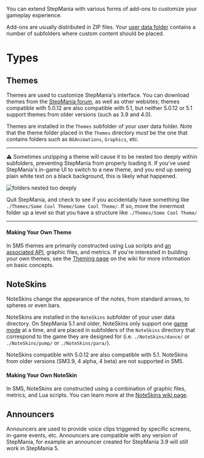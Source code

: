 You can extend StepMania with various forms of add-ons to customize your gameplay experience.

Add-ons are usually distributed in ZIP files. Your [user data folder](https://github.com/stepmania/stepmania/wiki/User-Data-Locations) contains a number of subfolders where custom content should be placed.

# Types

## Themes
Themes are used to customize StepMania's interface.  You can download themes from the [StepMania forum](https://www.stepmania.com/forums/themes/), as well as other websites; themes compatible with 5.0.12 are also compatible with 5.1, but neither 5.0.12 or 5.1 support themes from older versions (such as 3.9 and 4.0). 

Themes are installed in the `Themes` subfolder of your user data folder. Note that the theme folder placed in the `Themes` directory _must_ be the one that contains folders such as `BGAnimations`, `Graphics`, etc. 

---

⚠️ Sometimes unzipping a theme will cause it to be nested too deeply within subfolders, preventing StepMania from properly loading it.   If you've used StepMania's in-game UI to switch to a new theme, and you end up seeing plain white text on a black background, this is likely what happened.  

![folders nested too deeply](https://i.imgur.com/BP3TjLOl.png)

Quit StepMania, and check to see if you accidentally have something like `./Themes/Some Cool Theme/Some Cool Theme/`.  If so, move the innermost folder up a level so that you have a structure like `./Themes/Some Cool Theme/`

---

#### Making Your Own Theme

In SM5 themes are primarily constructed using Lua scripts and [an associated API](https://quietly-turning.github.io/Lua-For-SM5/LuaAPI), graphic files, and metrics.  If you're interested in building your own themes, see the [Theming page](https://github.com/stepmania/stepmania/wiki/Theming) on the wiki for more information on basic concepts.

## NoteSkins
NoteSkins change the appearance of the notes, from standard arrows, to spheres or even bars. 

NoteSkins are installed in the `NoteSkins` subfolder of your user data directory. On StepMania 5.1 and older, NoteSkins only support one [game mode](https://github.com/stepmania/stepmania/wiki/Supported-Game-Modes) at a time, and are placed in subfolders of the `NoteSkins` directory that correspond to the game they are designed for (i.e. `./NoteSkins/dance/` or `./NoteSkins/pump/` or `./NoteSkins/para/`).

NoteSkins compatible with 5.0.12 are also compatible with 5.1.  NoteSkins from older versions (SM3.9, 4 alpha, 4 beta) are not supported in SM5.

#### Making Your Own NoteSkin

In SM5, NoteSkins are constructed using a combination of graphic files, metrics, and Lua scripts.  You can learn more at the [NoteSkins wiki page](NoteSkins).

## Announcers
Announcers are used to provide voice clips triggered by specific screens, in-game events, etc. Announcers are compatible with any version of StepMania, for example an announcer created for StepMania 3.9 will still work in StepMania 5.
